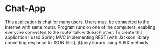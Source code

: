 # Chat-App
This application is chat for many users. Users must be connected to the Internet with
same router. Program runs on one of the computers, enabling everyone
connected to the router talk with each other. To create this application I used
Spring MVC implementing REST (with Jackson library converting response to JSON files), 
jQuery library using AJAX methods.